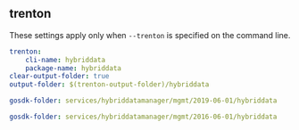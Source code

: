 
## trenton

These settings apply only when `--trenton` is specified on the command line.

``` yaml $(trenton)
trenton:
    cli-name: hybriddata
    package-name: hybriddata
clear-output-folder: true
output-folder: $(trenton-output-folder)/hybriddata
```

```yaml $(tag) == 'package-2019-06' && $(trenton)
gosdk-folder: services/hybriddatamanager/mgmt/2019-06-01/hybriddata
```

```yaml $(tag) == 'package-2016-06' && $(trenton)
gosdk-folder: services/hybriddatamanager/mgmt/2016-06-01/hybriddata
```
